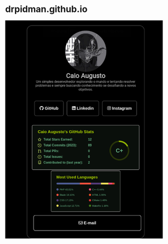 # drpidman.github.io

![Image demo](https://github.com/drpidman/drpidman.github.io/blob/main/images/demo.png)
